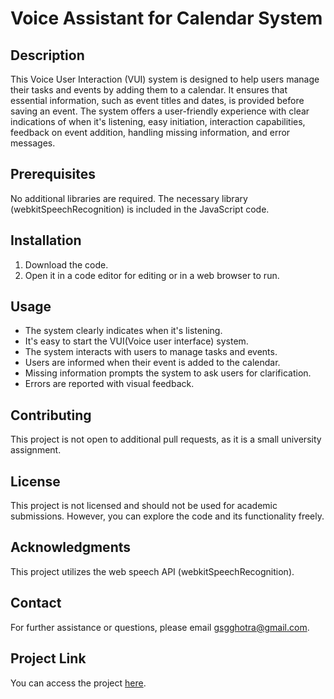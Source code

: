 # Voice Assistant for Calendar System

## Description

This Voice User Interaction (VUI) system is designed to help users manage their tasks and events by adding them to a calendar. It ensures that essential information, such as event titles and dates, is provided before saving an event. The system offers a user-friendly experience with clear indications of when it's listening, easy initiation, interaction capabilities, feedback on event addition, handling missing information, and error messages.

## Prerequisites

No additional libraries are required. The necessary library (webkitSpeechRecognition) is included in the JavaScript code.

## Installation

1. Download the code.
2. Open it in a code editor for editing or in a web browser to run.

## Usage

- The system clearly indicates when it's listening.
- It's easy to start the VUI(Voice user interface) system.
- The system interacts with users to manage tasks and events.
- Users are informed when their event is added to the calendar.
- Missing information prompts the system to ask users for clarification.
- Errors are reported with visual feedback.

## Contributing

This project is not open to additional pull requests, as it is a small university assignment.

## License

This project is not licensed and should not be used for academic submissions. However, you can explore the code and its functionality freely.

## Acknowledgments

This project utilizes the web speech API (webkitSpeechRecognition).

## Contact

For further assistance or questions, please email gsgghotra@gmail.com.


## Project Link

You can access the project [here](https://gsgghotra.github.io/voice-assistant/).

